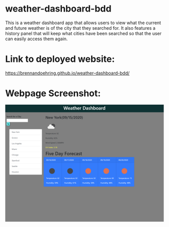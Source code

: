 # weather-dashboard-bdd
This is a weather dashboard app that allows users to view what the current and future weather is of the city that they searched for. It also features a history panel that will keep what cities have been searched so that the user can easily access them again.

# Link to deployed website:
https://brennandoehring.github.io/weather-dashboard-bdd/

# Webpage Screenshot: 
<img src = "/weatherdashboard.jpg">